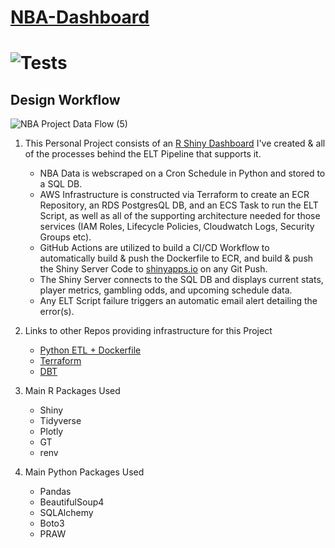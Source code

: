 # [NBA-Dashboard](https://jyablonski.shinyapps.io/nbadashboard)

# ![Tests](https://github.com/jyablonski/NBA-Dashboard/actions/workflows/deploy.yml/badge.svg)

## Design Workflow

![NBA Project Data Flow (5)](https://user-images.githubusercontent.com/16946556/134256677-acd15f0f-24e9-4bd3-9894-fc64f49d01ce.jpg)


1. This Personal Project consists of an [R Shiny Dashboard](https://jyablonski.shinyapps.io/nbadashboard) I've created & all of the processes behind the ELT Pipeline that supports it.
    * NBA Data is webscraped on a Cron Schedule in Python and stored to a SQL DB.
    * AWS Infrastructure is constructed via Terraform to create an ECR Repository, an RDS PostgresQL DB, and an ECS Task to run the ELT Script, as well as all of the supporting architecture needed for those services (IAM Roles, Lifecycle Policies, Cloudwatch Logs, Security Groups etc).
    * GitHub Actions are utilized to build a CI/CD Workflow to automatically build & push the Dockerfile to ECR, and build & push the Shiny Server Code to [shinyapps.io](https://www.shinyapps.io/) on any Git Push.
    * The Shiny Server connects to the SQL DB and displays current stats, player metrics, gambling odds, and upcoming schedule data.
    * Any ELT Script failure triggers an automatic email alert detailing the error(s).

2. Links to other Repos providing infrastructure for this Project
    * [Python ETL + Dockerfile](https://github.com/jyablonski/python_docker)
    * [Terraform](https://github.com/jyablonski/aws_terraform/tree/master/prod)
    * [DBT](https://github.com/jyablonski/nba_elt_dbt)

3. Main R Packages Used
    * Shiny
    * Tidyverse
    * Plotly
    * GT
    * renv

4. Main Python Packages Used
    * Pandas
    * BeautifulSoup4
    * SQLAlchemy
    * Boto3
    * PRAW

